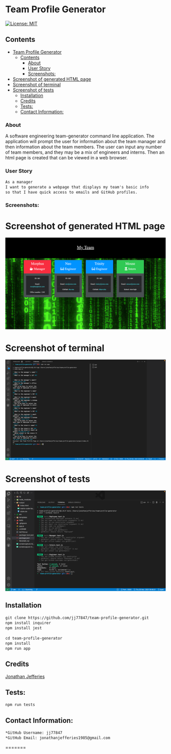 # Team Profile Generator

[![License: MIT](https://img.shields.io/badge/License-MIT-yellow.svg)](https://opensource.org/licenses/MIT)

## Contents

- [Team Profile Generator](#team-profile-generator)
  - [Contents](#contents)
    - [About](#about)
    - [User Story](#user-story)
    - [Screenshots:](#screenshots)
- [Screenshot of generated HTML page](#screenshot-of-generated-html-page)
- [Screenshot of terminal](#screenshot-of-terminal)
- [Screenshot of tests](#screenshot-of-tests)
  - [Installation](#installation)
  - [Credits](#credits)
  - [Tests:](#tests)
  - [Contact Information:](#contact-information)

### About

A software engineering team-generator command line application. The application will prompt the user for information about the team manager and then information about the team members. The user can input any number of team members, and they may be a mix of engineers and interns. Then an html page is created that can be viewed in a web browser.

### User Story

    As a manager
    I want to generate a webpage that displays my team's basic info
    so that I have quick access to emails and GitHub profiles.

### Screenshots:

# Screenshot of generated HTML page

![Screenshot of generated HTML page](screencapture-team-profile-generator.png)

# Screenshot of terminal

![Screenshot of terminal](Screenshot-terminal.png)

# Screenshot of tests

![Screenshot of tests](screenshot-tests.png)

## Installation

```
git clone https://github.com/jj77847/team-profile-generator.git
npm install inquirer
npm install jest

cd team-profile-generator
npm install
npm run app
```

## Credits

[Jonathan Jefferies](https://github.com/jj77847)

## Tests:

    npm run tests

## Contact Information:

    *GitHub Username: jj77847
    *GitHub Email: jonathanjefferies1985@gmail.com

=======
